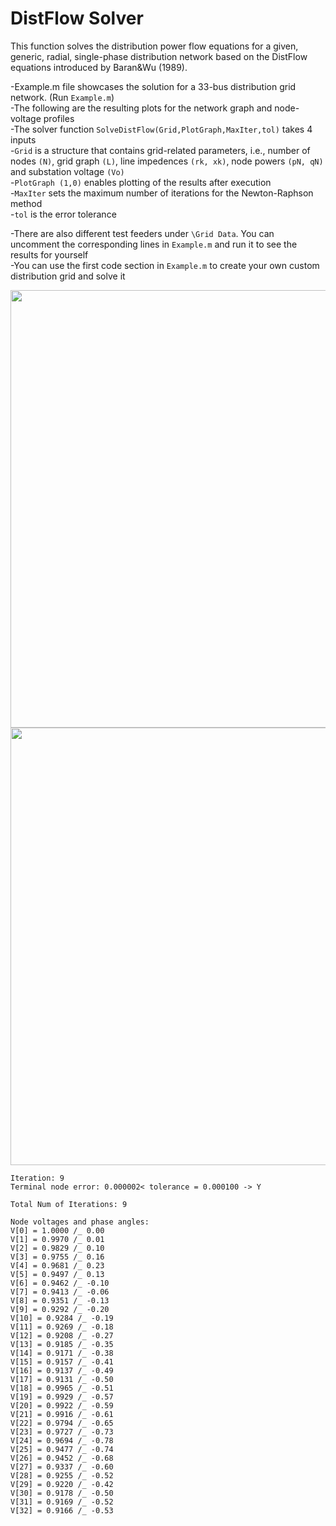 # DistFlow Solver
This function solves the distribution power flow equations for a given, generic, radial, single-phase distribution network based on the DistFlow equations introduced by Baran&Wu (1989).

-Example.m file showcases the solution for a 33-bus distribution grid network. (Run `Example.m`) <br />
-The following are the resulting plots for the network graph and node-voltage profiles <br />
-The solver function `SolveDistFlow(Grid,PlotGraph,MaxIter,tol)` takes 4 inputs <br />
-`Grid` is a structure that contains grid-related parameters, i.e., number of nodes `(N)`, grid graph `(L)`, line impedences `(rk, xk)`, node powers `(pN, qN)` and substation voltage `(Vo)` <br />
-`PlotGraph (1,0)` enables plotting of the results after execution <br/>
-`MaxIter` sets the maximum number of iterations for the Newton-Raphson method <br/>
-`tol` is the error tolerance <br/>

-There are also different test feeders under `\Grid Data`. You can uncomment the corresponding lines in `Example.m` and run it to see the results for yourself<br/>
-You can use the first code section in `Example.m` to create your own custom distribution grid and solve it<br/>

<img src="https://user-images.githubusercontent.com/85322612/143732190-018a04e8-1ef0-457b-9036-591229d37bc6.png" width="700"> 
<img src="https://user-images.githubusercontent.com/85322612/143732191-92687466-974d-4fce-8ccf-7b0a7c1b7a9b.png" width="700">

```
Iteration: 9
Terminal node error: 0.000002< tolerance = 0.000100 -> Y

Total Num of Iterations: 9

Node voltages and phase angles:
V[0] = 1.0000 /_ 0.00
V[1] = 0.9970 /_ 0.01
V[2] = 0.9829 /_ 0.10
V[3] = 0.9755 /_ 0.16
V[4] = 0.9681 /_ 0.23
V[5] = 0.9497 /_ 0.13
V[6] = 0.9462 /_ -0.10
V[7] = 0.9413 /_ -0.06
V[8] = 0.9351 /_ -0.13
V[9] = 0.9292 /_ -0.20
V[10] = 0.9284 /_ -0.19
V[11] = 0.9269 /_ -0.18
V[12] = 0.9208 /_ -0.27
V[13] = 0.9185 /_ -0.35
V[14] = 0.9171 /_ -0.38
V[15] = 0.9157 /_ -0.41
V[16] = 0.9137 /_ -0.49
V[17] = 0.9131 /_ -0.50
V[18] = 0.9965 /_ -0.51
V[19] = 0.9929 /_ -0.57
V[20] = 0.9922 /_ -0.59
V[21] = 0.9916 /_ -0.61
V[22] = 0.9794 /_ -0.65
V[23] = 0.9727 /_ -0.73
V[24] = 0.9694 /_ -0.78
V[25] = 0.9477 /_ -0.74
V[26] = 0.9452 /_ -0.68
V[27] = 0.9337 /_ -0.60
V[28] = 0.9255 /_ -0.52
V[29] = 0.9220 /_ -0.42
V[30] = 0.9178 /_ -0.50
V[31] = 0.9169 /_ -0.52
V[32] = 0.9166 /_ -0.53
```

